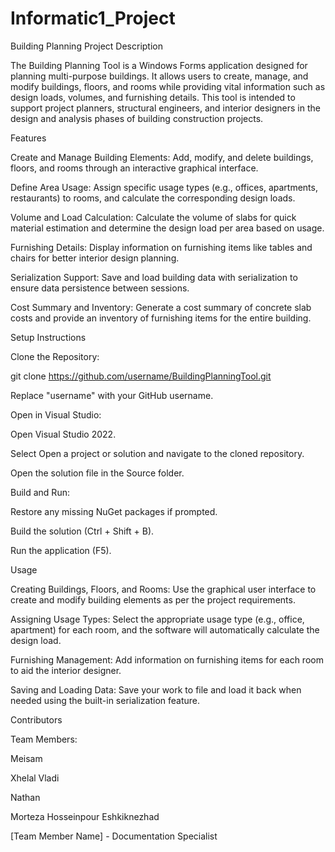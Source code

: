 # Informatic1_Project
Building Planning Project
Description

The Building Planning Tool is a Windows Forms application designed for planning multi-purpose buildings. It allows users to create, manage, and modify buildings, floors, and rooms while providing vital information such as design loads, volumes, and furnishing details. This tool is intended to support project planners, structural engineers, and interior designers in the design and analysis phases of building construction projects.

Features

Create and Manage Building Elements: Add, modify, and delete buildings, floors, and rooms through an interactive graphical interface.

Define Area Usage: Assign specific usage types (e.g., offices, apartments, restaurants) to rooms, and calculate the corresponding design loads.

Volume and Load Calculation: Calculate the volume of slabs for quick material estimation and determine the design load per area based on usage.

Furnishing Details: Display information on furnishing items like tables and chairs for better interior design planning.

Serialization Support: Save and load building data with serialization to ensure data persistence between sessions.

Cost Summary and Inventory: Generate a cost summary of concrete slab costs and provide an inventory of furnishing items for the entire building.

Setup Instructions

Clone the Repository:

git clone https://github.com/username/BuildingPlanningTool.git

Replace "username" with your GitHub username.

Open in Visual Studio:

Open Visual Studio 2022.

Select Open a project or solution and navigate to the cloned repository.

Open the solution file in the Source folder.

Build and Run:

Restore any missing NuGet packages if prompted.

Build the solution (Ctrl + Shift + B).

Run the application (F5).

Usage

Creating Buildings, Floors, and Rooms: Use the graphical user interface to create and modify building elements as per the project requirements.

Assigning Usage Types: Select the appropriate usage type (e.g., office, apartment) for each room, and the software will automatically calculate the design load.

Furnishing Management: Add information on furnishing items for each room to aid the interior designer.

Saving and Loading Data: Save your work to file and load it back when needed using the built-in serialization feature.

Contributors

Team Members:

Meisam

Xhelal Vladi

Nathan

Morteza Hosseinpour Eshkiknezhad

[Team Member Name] - Documentation Specialist
